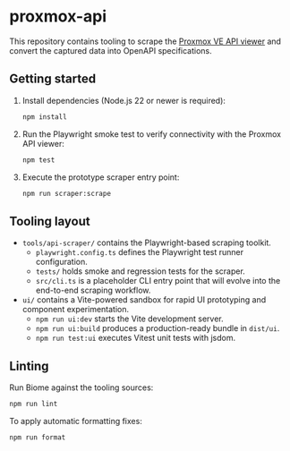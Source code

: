 # proxmox-api

This repository contains tooling to scrape the [Proxmox VE API viewer](https://pve.proxmox.com/pve-docs/api-viewer/) and convert the captured data into OpenAPI specifications.

## Getting started

1. Install dependencies (Node.js 22 or newer is required):

   ```bash
   npm install
   ```

2. Run the Playwright smoke test to verify connectivity with the Proxmox API viewer:

   ```bash
   npm test
   ```

3. Execute the prototype scraper entry point:

   ```bash
   npm run scraper:scrape
   ```

## Tooling layout

- `tools/api-scraper/` contains the Playwright-based scraping toolkit.
  - `playwright.config.ts` defines the Playwright test runner configuration.
  - `tests/` holds smoke and regression tests for the scraper.
  - `src/cli.ts` is a placeholder CLI entry point that will evolve into the end-to-end scraping workflow.
- `ui/` contains a Vite-powered sandbox for rapid UI prototyping and component experimentation.
  - `npm run ui:dev` starts the Vite development server.
  - `npm run ui:build` produces a production-ready bundle in `dist/ui`.
  - `npm run test:ui` executes Vitest unit tests with jsdom.

## Linting

Run Biome against the tooling sources:

```bash
npm run lint
```

To apply automatic formatting fixes:

```bash
npm run format
```

